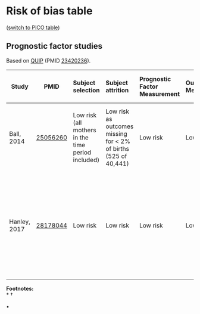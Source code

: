 # Risk of bias table
([switch to PICO table](pico-table.md))
## Prognostic factor studies

Based on [QUIP](http://methods.cochrane.org/sites/methods.cochrane.org.prognosis/files/public/uploads/QUIPS%20tool.pdf) (PMID [23420236](https://pubmed.gov/23420236)).

|  Study      |  PMID      |Subject selection|Subject attrition |Prognostic Factor Measurement |Outcome Measurement|Study Confounding|Statistical Analysis and Reporting|
| ----------- |-----------------------------------------------------|:--------|:--------|:--------|:--------|:--------|:-------|
| Ball, 2014  |[25056260](https://pubmed.gov/25056260)| Low risk (all mothers in the time period included)   | Low risk as outcomes missing for < 2% of births (525 of 40,441) | Low risk |Low risk  |Low risk. Confounders tested included:<br>• Parity<br>•  "Outcome of the previous birth" |Low risk. Used conditional logistic regression to control for maternal factors |
| Hanley, 2017 |[28178044](https://pubmed.gov/28178044)| Low risk | Low risk | Low risk | Low risk | Low risk. Confounders tested included: maternal age at time of each delivery, diabetes, hypertension, smoking, history of perinatatal death | Low risk. Used conditional logistic regresion to compare to same mother|

**Footnotes:**<br>
*
†

•
